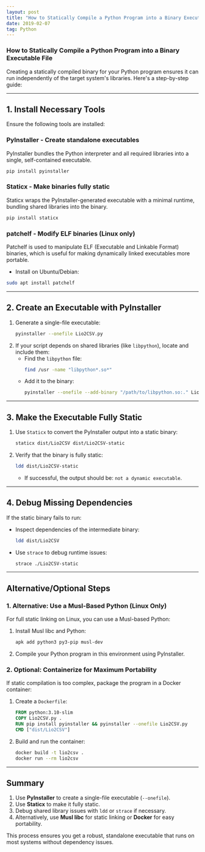 ```yaml
---
layout: post
title: "How to Statically Compile a Python Program into a Binary Executable File"
date: 2019-02-07   
tag: Python 
---
```


### How to Statically Compile a Python Program into a Binary Executable File

Creating a statically compiled binary for your Python program ensures it can run independently of the target system's libraries. Here's a step-by-step guide:

---

## **1. Install Necessary Tools**
Ensure the following tools are installed:

### **PyInstaller** - Create standalone executables
PyInstaller bundles the Python interpreter and all required libraries into a single, self-contained executable.
```bash
pip install pyinstaller
```

### **Staticx** - Make binaries fully static
Staticx wraps the PyInstaller-generated executable with a minimal runtime, bundling shared libraries into the binary.
```bash
pip install staticx
```

### **patchelf** - Modify ELF binaries (Linux only)
Patchelf is used to manipulate ELF (Executable and Linkable Format) binaries, which is useful for making dynamically linked executables more portable.

- Install on Ubuntu/Debian:
```bash
sudo apt install patchelf
```

---

## **2. Create an Executable with PyInstaller**
1. Generate a single-file executable:
   ```bash
   pyinstaller --onefile Lio2CSV.py
   ```
2. If your script depends on shared libraries (like `libpython`), locate and include them:
   - Find the `libpython` file:
     ```bash
     find /usr -name "libpython*.so*"
     ```
   - Add it to the binary:
     ```bash
     pyinstaller --onefile --add-binary "/path/to/libpython.so:." Lio2CSV.py
     ```

---

## **3. Make the Executable Fully Static**
1. Use `Staticx` to convert the PyInstaller output into a static binary:
   ```bash
   staticx dist/Lio2CSV dist/Lio2CSV-static
   ```
2. Verify that the binary is fully static:
   ```bash
   ldd dist/Lio2CSV-static
   ```
   - If successful, the output should be: `not a dynamic executable`.

---

## **4. Debug Missing Dependencies**
If the static binary fails to run:
- Inspect dependencies of the intermediate binary:
  ```bash
  ldd dist/Lio2CSV
  ```
- Use `strace` to debug runtime issues:
  ```bash
  strace ./Lio2CSV-static
  ```

---

## **Alternative/Optional Steps**

### **1. Alternative: Use a Musl-Based Python (Linux Only)**
For full static linking on Linux, you can use a Musl-based Python:
1. Install Musl libc and Python:
   ```bash
   apk add python3 py3-pip musl-dev
   ```
2. Compile your Python program in this environment using PyInstaller.

### **2. Optional: Containerize for Maximum Portability**
If static compilation is too complex, package the program in a Docker container:
1. Create a `Dockerfile`:
   ```dockerfile
   FROM python:3.10-slim
   COPY Lio2CSV.py .
   RUN pip install pyinstaller && pyinstaller --onefile Lio2CSV.py
   CMD ["dist/Lio2CSV"]
   ```
2. Build and run the container:
   ```bash
   docker build -t lio2csv .
   docker run --rm lio2csv
   ```

---

## **Summary**
1. Use **PyInstaller** to create a single-file executable (`--onefile`).
2. Use **Staticx** to make it fully static.
3. Debug shared library issues with `ldd` or `strace` if necessary.
4. Alternatively, use **Musl libc** for static linking or **Docker** for easy portability.

This process ensures you get a robust, standalone executable that runs on most systems without dependency issues.

